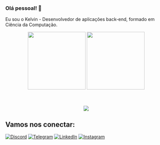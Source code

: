 ### Olá pessoal! 👋
Eu sou o Kelvin - Desenvolvedor de aplicações back-end, formado em Ciência da Computação.

<div align = "center">
   <img height="180em" src="https://github-readme-stats.vercel.app/api?username=kelvinbatista&show_icons=true&theme=tokyonight"/>
   <img height="180em" src="https://github-readme-stats.vercel.app/api/top-langs/?username=kelvinbatista&layout=compact&theme=tokyonight"/>
</div>
<br>
<br>
<p align="center">
  <a href="https://skillicons.dev">
    <img src="https://skillicons.dev/icons?i=git,github,py,javascript,typescript,nodejs,html,css,vscode,vercel,mysql" />
  </a>
</p>

## Vamos nos conectar:

   [![Discord](https://img.shields.io/badge/Discord-7289DA?style=for-the-badge&logo=discord&logoColor=white)](https://discord.gg/kk6ejD44)
   [![Telegram](https://img.shields.io/badge/Telegram-2CA5E0?style=for-the-badge&logo=telegram&logoColor=white)]()
   [![LinkedIn](https://img.shields.io/badge/LinkedIn-0077B5?style=for-the-badge&logo=linkedin&logoColor=white)]()
   [![Instagram](https://img.shields.io/badge/Instagram-E4405F?style=for-the-badge&logo=instagram&logoColor=white)](https://www.instagram.com/kelvinvbatista/)
   
